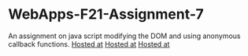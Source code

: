 # WebApps-F21-Assignment-7
An assignment on java script modifying the DOM and using anonymous callback functions.
[Hosted at](https://github.com/44-563-WebApps-F21/webapps-f21-assignment-7-dhana1701/blob/main/search.html)
[Hosted at](https://github.com/44-563-WebApps-F21/webapps-f21-assignment-7-dhana1701/blob/main/reaction.html)
[Hosted at](https://github.com/44-563-WebApps-F21/webapps-f21-assignment-7-dhana1701/blob/main/stack.html)